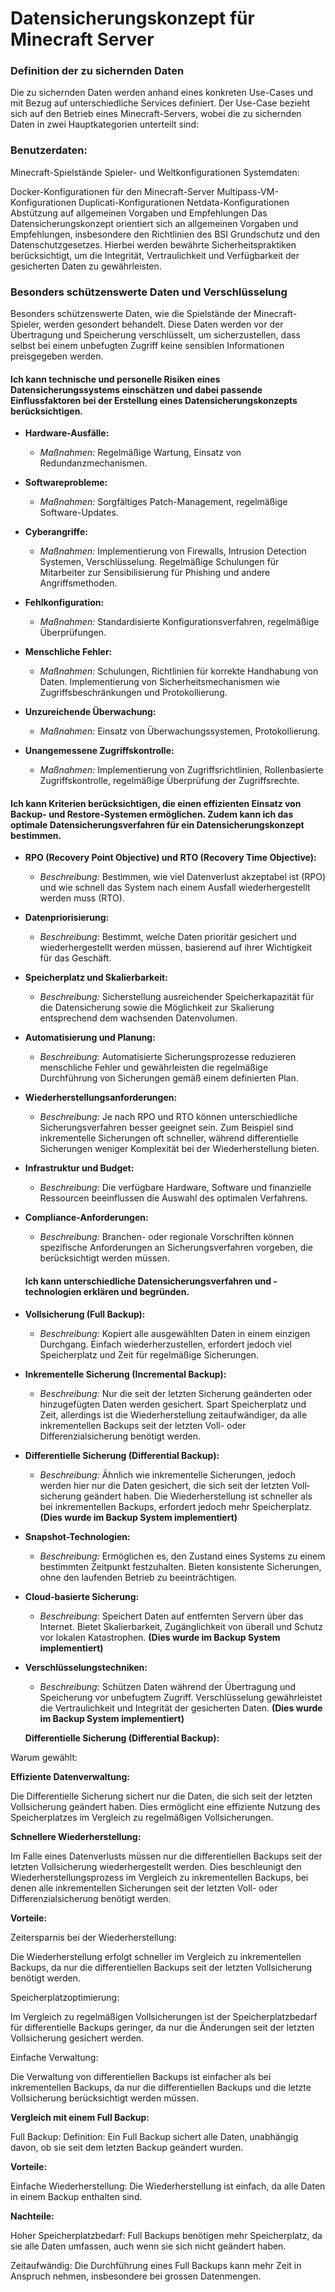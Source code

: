 # Datensicherungskonzept für Minecraft Server

### Definition der zu sichernden Daten

Die zu sichernden Daten werden anhand eines konkreten Use-Cases und mit Bezug auf unterschiedliche Services definiert. Der Use-Case bezieht sich auf den Betrieb eines Minecraft-Servers, wobei die zu sichernden Daten in zwei Hauptkategorien unterteilt sind:

### Benutzerdaten:

Minecraft-Spielstände
Spieler- und Weltkonfigurationen
Systemdaten:

Docker-Konfigurationen für den Minecraft-Server
Multipass-VM-Konfigurationen
Duplicati-Konfigurationen
Netdata-Konfigurationen
Abstützung auf allgemeinen Vorgaben und Empfehlungen
Das Datensicherungskonzept orientiert sich an allgemeinen Vorgaben und Empfehlungen, insbesondere den Richtlinien des BSI Grundschutz und den Datenschutzgesetzes. Hierbei werden bewährte Sicherheitspraktiken berücksichtigt, um die Integrität, Vertraulichkeit und Verfügbarkeit der gesicherten Daten zu gewährleisten.

### Besonders schützenswerte Daten und Verschlüsselung

Besonders schützenswerte Daten, wie die Spielstände der Minecraft-Spieler, werden gesondert behandelt. Diese Daten werden vor der Übertragung und Speicherung verschlüsselt, um sicherzustellen, dass selbst bei einem unbefugten Zugriff keine sensiblen Informationen preisgegeben werden.

#### Ich kann technische und personelle Risiken eines Datensicherungssystems einschätzen und dabei passende Einflussfaktoren bei der Erstellung eines Datensicherungskonzepts berücksichtigen.

- **Hardware-Ausfälle:**
  - *Maßnahmen:* Regelmäßige Wartung, Einsatz von Redundanzmechanismen.

- **Softwareprobleme:**
  - *Maßnahmen:* Sorgfältiges Patch-Management, regelmäßige Software-Updates.

- **Cyberangriffe:**
  - *Maßnahmen:* Implementierung von Firewalls, Intrusion Detection Systemen, Verschlüsselung. Regelmäßige Schulungen für Mitarbeiter zur Sensibilisierung für Phishing und andere Angriffsmethoden.

- **Fehlkonfiguration:**
  - *Maßnahmen:* Standardisierte Konfigurationsverfahren, regelmäßige Überprüfungen.

- **Menschliche Fehler:**
  - *Maßnahmen:* Schulungen, Richtlinien für korrekte Handhabung von Daten. Implementierung von Sicherheitsmechanismen wie Zugriffsbeschränkungen und Protokollierung.

- **Unzureichende Überwachung:**
  - *Maßnahmen:* Einsatz von Überwachungssystemen, Protokollierung.

- **Unangemessene Zugriffskontrolle:**
  - *Maßnahmen:* Implementierung von Zugriffsrichtlinien, Rollenbasierte Zugriffskontrolle, regelmäßige Überprüfung der Zugriffsrechte.

#### Ich kann Kriterien berücksichtigen, die einen effizienten Einsatz von Backup- und Restore-Systemen ermöglichen. Zudem kann ich das optimale Datensicherungsverfahren für ein Datensicherungskonzept bestimmen.

- **RPO (Recovery Point Objective) und RTO (Recovery Time Objective):**
  - *Beschreibung:* Bestimmen, wie viel Datenverlust akzeptabel ist (RPO) und wie schnell das System nach einem Ausfall wiederhergestellt werden muss (RTO).

- **Datenpriorisierung:**
  - *Beschreibung:* Bestimmt, welche Daten prioritär gesichert und wiederhergestellt werden müssen, basierend auf ihrer Wichtigkeit für das Geschäft.

- **Speicherplatz und Skalierbarkeit:**
  - *Beschreibung:* Sicherstellung ausreichender Speicherkapazität für die Datensicherung sowie die Möglichkeit zur Skalierung entsprechend dem wachsenden Datenvolumen.

- **Automatisierung und Planung:**
  - *Beschreibung:* Automatisierte Sicherungsprozesse reduzieren menschliche Fehler und gewährleisten die regelmäßige Durchführung von Sicherungen gemäß einem definierten Plan.

- **Wiederherstellungsanforderungen:**
  - *Beschreibung:* Je nach RPO und RTO können unterschiedliche Sicherungsverfahren besser geeignet sein. Zum Beispiel sind inkrementelle Sicherungen oft schneller, während differentielle Sicherungen weniger Komplexität bei der Wiederherstellung bieten.

- **Infrastruktur und Budget:**
  - *Beschreibung:* Die verfügbare Hardware, Software und finanzielle Ressourcen beeinflussen die Auswahl des optimalen Verfahrens.

- **Compliance-Anforderungen:**
  - *Beschreibung:* Branchen- oder regionale Vorschriften können spezifische Anforderungen an Sicherungsverfahren vorgeben, die berücksichtigt werden müssen.

  #### Ich kann unterschiedliche Datensicherungsverfahren und -technologien erklären und begründen.

- **Vollsicherung (Full Backup):**
  - *Beschreibung:* Kopiert alle ausgewählten Daten in einem einzigen Durchgang. Einfach wiederherzustellen, erfordert jedoch viel Speicherplatz und Zeit für regelmäßige Sicherungen.

- **Inkrementelle Sicherung (Incremental Backup):**
  - *Beschreibung:* Nur die seit der letzten Sicherung geänderten oder hinzugefügten Daten werden gesichert. Spart Speicherplatz und Zeit, allerdings ist die Wiederherstellung zeitaufwändiger, da alle inkrementellen Backups seit der letzten Voll- oder Differenzialsicherung benötigt werden.

- **Differentielle Sicherung (Differential Backup):**
  - *Beschreibung:* Ähnlich wie inkrementelle Sicherungen, jedoch werden hier nur die Daten gesichert, die sich seit der letzten Voll­sicherung geändert haben. Die Wiederherstellung ist schneller als bei inkrementellen Backups, erfordert jedoch mehr Speicherplatz. **(Dies wurde im Backup System implementiert)**

- **Snapshot-Technologien:**
  - *Beschreibung:* Ermöglichen es, den Zustand eines Systems zu einem bestimmten Zeitpunkt festzuhalten. Bieten konsistente Sicherungen, ohne den laufenden Betrieb zu beeinträchtigen.

- **Cloud-basierte Sicherung:**
  - *Beschreibung:* Speichert Daten auf entfernten Servern über das Internet. Bietet Skalierbarkeit, Zugänglichkeit von überall und Schutz vor lokalen Katastrophen. **(Dies wurde im Backup System implementiert)**

- **Verschlüsselungstechniken:**
  - *Beschreibung:* Schützen Daten während der Übertragung und Speicherung vor unbefugtem Zugriff. Verschlüsselung gewährleistet die Vertraulichkeit und Integrität der gesicherten Daten. **(Dies wurde im Backup System implementiert)**

  **Differentielle Sicherung (Differential Backup):**

Warum gewählt:

**Effiziente Datenverwaltung:**

 Die Differentielle Sicherung sichert nur die Daten, die sich seit der letzten Voll­sicherung geändert haben. Dies ermöglicht eine effiziente Nutzung des Speicherplatzes im Vergleich zu regelmäßigen Voll­sicherungen.

**Schnellere Wiederherstellung:**

 Im Falle eines Datenverlusts müssen nur die differentiellen Backups seit der letzten Voll­sicherung wiederhergestellt werden. Dies beschleunigt den Wiederherstellungsprozess im Vergleich zu inkrementellen Backups, bei denen alle inkrementellen Sicherungen seit der letzten Voll- oder Differenzialsicherung benötigt werden.

**Vorteile:**

Zeitersparnis bei der Wiederherstellung:

Die Wiederherstellung erfolgt schneller im Vergleich zu inkrementellen Backups, da nur die differentiellen Backups seit der letzten Voll­sicherung benötigt werden.

Speicherplatzoptimierung:

 Im Vergleich zu regelmäßigen Voll­sicherungen ist der Speicherplatzbedarf für differentielle Backups geringer, da nur die Änderungen seit der letzten Voll­sicherung gesichert werden.

Einfache Verwaltung:

 Die Verwaltung von differentiellen Backups ist einfacher als bei inkrementellen Backups, da nur die differentiellen Backups und die letzte Voll­sicherung berücksichtigt werden müssen.


**Vergleich mit einem Full Backup:**

Full Backup:
Definition: Ein Full Backup sichert alle Daten, unabhängig davon, ob sie seit dem letzten Backup geändert wurden.

**Vorteile:**

Einfache Wiederherstellung: Die Wiederherstellung ist einfach, da alle Daten in einem Backup enthalten sind.

**Nachteile:**

Hoher Speicherplatzbedarf: Full Backups benötigen mehr Speicherplatz, da sie alle Daten umfassen, auch wenn sie sich nicht geändert haben.

Zeitaufwändig: Die Durchführung eines Full Backups kann mehr Zeit in Anspruch nehmen, insbesondere bei grossen Datenmengen.


